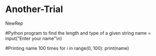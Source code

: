 # Another-Trial
NewRep

#Python program to find the length and type of a given string
name = input("Enter your name"\n)

#Printing name 100 times
for i in range(0, 100):
  print(name)
 


